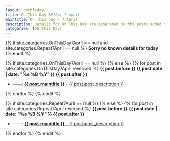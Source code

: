 ```yaml
---
layout: onthisday
title: On This Day &#124; 7 April
maintitle: On This Day — 7 April
description: Details for On This Day are genarated by the posts added to the website so the content is subject to changes/updates over time.
categories: [On This Day]
---
```


{% if site.categories.OnThisDay7April == null and site.categories.Repeat7April == null %}
<strong>Sorry no known details for today</strong>
{% endif %}

{% if site.categories.OnThisDay7April == null %}
{% else %}
{% for post in site.categories.OnThisDay7April reversed %}
<strong>{{ post.before }} {{ post.date | date: "%e %B %Y" }} {{ post.after }}</strong>
<ul>
<li> ——: <a href="{{ post.url }}"><strong>{{ post.maintitle }}</strong> - {{ post.post_description }}</a></li>
</ul>
{% endfor %}
{% endif %}

{% if site.categories.Repeat7April == null %}
{% else %}
{% for post in site.categories.Repeat7April reversed %}
<strong>{{ post.before }} {{ post.date | date: "%e %B %Y" }} {{ post.after }}</strong>
<ul>
<li> ——: <a href="{{ post.url }}"><strong>{{ post.maintitle }}</strong> - {{ post.post_description }}</a></li>
</ul>
{% endfor %}
{% endif %}
